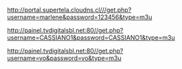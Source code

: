 http://portal.supertela.cloudns.cl///get.php?username=marlene&password=123456&type=m3u

http://painel.tvdigitalsbl.net:80//get.php?username=CASSIANO1&password=CASSIANO1&type=m3u

http://painel.tvdigitalsbl.net:80//get.php?username=vo&password=vo&type=m3u
